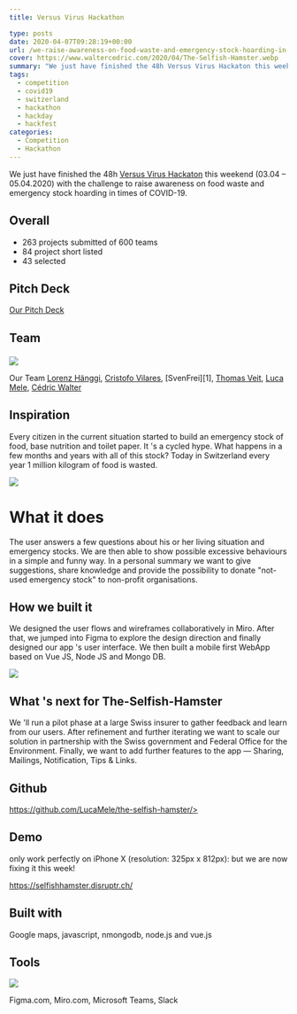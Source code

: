 ```yaml
---
title: Versus Virus Hackathon

type: posts
date: 2020-04-07T09:28:19+00:00
url: /we-raise-awareness-on-food-waste-and-emergency-stock-hoarding-in-times-of-covid-19/
cover: https://www.waltercedric.com/2020/04/The-Selfish-Hamster.webp
summary: "We just have finished the 48h Versus Virus Hackaton this weekend (03.04to 05.04.2020) with the challenge to raise awareness on food waste and emergency stock hoarding in times of COVID-19."
tags:
  - competition
  - covid19
  - switzerland
  - hackathon
  - hackday
  - hackfest
categories:
  - Competition
  - Hackathon
---
```

We just have finished the 48h <a rel="noreferrer noopener" href="https://www.versusvirus.ch/" target="_blank">Versus Virus Hackaton</a> this weekend (03.04 &#8211; 05.04.2020) with the challenge to raise awareness on food waste and emergency stock hoarding in times of COVID-19.

## Overall

  * 263 projects submitted of 600 teams
  * 84 project short listed
  * 43 selected

## Pitch Deck

<a rel="noreferrer noopener" href="https://disruptr.ch/The-Selfish-Hamster.pdf" target="_blank">Our Pitch Deck</a>

## Team <figure class="wp-block-image size-large">

![](https://www.waltercedric.com/2020/04/The-Selfish-Hamster-team-1024x577.webp)

Our Team [Lorenz Hänggi](https://www.linkedin.com/in/ACoAAACcrr4BzptVlYZLGDP5QEa84p2R-MNZGW0/), [Cristofo Vilares](https://www.linkedin.com/in/ACoAABCQ4Z8BBzHMePBFXcSAyUnlJJ1jtjuyAIw/), \[SvenFrei\]\[1\], [Thomas Veit](https://www.linkedin.com/in/thomasveit/), [Luca Mele](https://www.linkedin.com/in/ACoAAASzEV0B_Bz2AMA-AZsodye0Qc4YFTQroU8/), [Cédric Walter](https://www.linkedin.com/in/ACoAAAAH6ukBlRfIpcoS2XG09Tu9ZhELBylheT8/)

## Inspiration

Every citizen in the current situation started to build an emergency stock of food, base nutrition and toilet paper. It 's a cycled hype. What happens in a few months and years with all of this stock? Today in Switzerland every year 1 million kilogram of food is wasted.

![](https://www.waltercedric.com/2020/04/empty.webp)

# What it does


The user answers a few questions about his or her living situation and emergency stocks. We are then able to show possible excessive behaviours in a simple and funny way. In a personal summary we want to give suggestions, share knowledge and provide the possibility to donate "not-used emergency stock" to non-profit organisations.

## How we built it

We designed the user flows and wireframes collaboratively in Miro. After that, we jumped into Figma to explore the design direction and finally designed our app 's user interface. We then built a mobile first WebApp based on Vue JS, Node JS and Mongo DB.

![](https://www.waltercedric.com/2020/04/star-wars-1024x768.webp)

## What 's next for The-Selfish-Hamster

We 'll run a pilot phase at a large Swiss insurer to gather feedback and learn from our users. After refinement and further iterating we want to scale our solution in partnership with the Swiss government and Federal Office for the Environment. Finally, we want to add further features to the app — Sharing, Mailings, Notification, Tips & Links.

## Github

https://github.com/LucaMele/the-selfish-hamster/>

## Demo

only work perfectly on iPhone X (resolution: 325px x 812px): but we are now fixing it this week!

<https://selfishhamster.disruptr.ch/>

## Built with

Google maps, javascript, nmongodb, node.js and vue.js

## Tools

![](https://www.waltercedric.com/2020/04/toilet-768x1024.webp)

Figma.com, Miro.com, Microsoft Teams, Slack


 [1]: https://www.linkedin.com/in/ACoAACJ48m8BJBTtMzyO_O10YaddjhaCDtYqBEI/
